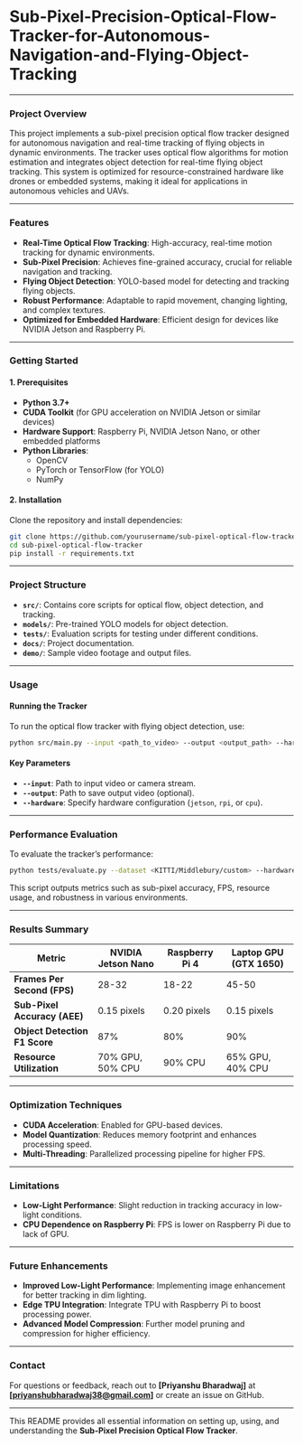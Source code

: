 # Sub-Pixel-Precision-Optical-Flow-Tracker-for-Autonomous-Navigation-and-Flying-Object-Tracking

---

### **Project Overview**

This project implements a sub-pixel precision optical flow tracker designed for autonomous navigation and real-time tracking of flying objects in dynamic environments. The tracker uses optical flow algorithms for motion estimation and integrates object detection for real-time flying object tracking. This system is optimized for resource-constrained hardware like drones or embedded systems, making it ideal for applications in autonomous vehicles and UAVs.

---

### **Features**
- **Real-Time Optical Flow Tracking**: High-accuracy, real-time motion tracking for dynamic environments.
- **Sub-Pixel Precision**: Achieves fine-grained accuracy, crucial for reliable navigation and tracking.
- **Flying Object Detection**: YOLO-based model for detecting and tracking flying objects.
- **Robust Performance**: Adaptable to rapid movement, changing lighting, and complex textures.
- **Optimized for Embedded Hardware**: Efficient design for devices like NVIDIA Jetson and Raspberry Pi.

---

### **Getting Started**

#### **1. Prerequisites**
- **Python 3.7+**
- **CUDA Toolkit** (for GPU acceleration on NVIDIA Jetson or similar devices)
- **Hardware Support**: Raspberry Pi, NVIDIA Jetson Nano, or other embedded platforms
- **Python Libraries**:
  - OpenCV
  - PyTorch or TensorFlow (for YOLO)
  - NumPy

#### **2. Installation**
Clone the repository and install dependencies:
```bash
git clone https://github.com/yourusername/sub-pixel-optical-flow-tracker.git
cd sub-pixel-optical-flow-tracker
pip install -r requirements.txt
```

---

### **Project Structure**

- **`src/`**: Contains core scripts for optical flow, object detection, and tracking.
- **`models/`**: Pre-trained YOLO models for object detection.
- **`tests/`**: Evaluation scripts for testing under different conditions.
- **`docs/`**: Project documentation.
- **`demo/`**: Sample video footage and output files.

---

### **Usage**

#### **Running the Tracker**
To run the optical flow tracker with flying object detection, use:
```bash
python src/main.py --input <path_to_video> --output <output_path> --hardware <jetson/rpi/cpu>
```

#### **Key Parameters**
- **`--input`**: Path to input video or camera stream.
- **`--output`**: Path to save output video (optional).
- **`--hardware`**: Specify hardware configuration (`jetson`, `rpi`, or `cpu`).

---

### **Performance Evaluation**

To evaluate the tracker’s performance:
```bash
python tests/evaluate.py --dataset <KITTI/Middlebury/custom> --hardware <jetson/rpi/cpu>
```
This script outputs metrics such as sub-pixel accuracy, FPS, resource usage, and robustness in various environments.

---

### **Results Summary**

| Metric                    | NVIDIA Jetson Nano | Raspberry Pi 4 | Laptop GPU (GTX 1650) |
|---------------------------|--------------------|----------------|------------------------|
| **Frames Per Second (FPS)** | 28-32             | 18-22         | 45-50                 |
| **Sub-Pixel Accuracy (AEE)** | 0.15 pixels       | 0.20 pixels   | 0.15 pixels           |
| **Object Detection F1 Score** | 87%              | 80%           | 90%                   |
| **Resource Utilization**   | 70% GPU, 50% CPU  | 90% CPU       | 65% GPU, 40% CPU      |

---

### **Optimization Techniques**

- **CUDA Acceleration**: Enabled for GPU-based devices.
- **Model Quantization**: Reduces memory footprint and enhances processing speed.
- **Multi-Threading**: Parallelized processing pipeline for higher FPS.

---

### **Limitations**
- **Low-Light Performance**: Slight reduction in tracking accuracy in low-light conditions.
- **CPU Dependence on Raspberry Pi**: FPS is lower on Raspberry Pi due to lack of GPU.

---

### **Future Enhancements**
- **Improved Low-Light Performance**: Implementing image enhancement for better tracking in dim lighting.
- **Edge TPU Integration**: Integrate TPU with Raspberry Pi to boost processing power.
- **Advanced Model Compression**: Further model pruning and compression for higher efficiency.

---

### **Contact**
For questions or feedback, reach out to **[Priyanshu Bharadwaj]** at **[priyanshubharadwaj38@gmail.com]** or create an issue on GitHub.

---

This README provides all essential information on setting up, using, and understanding the **Sub-Pixel Precision Optical Flow Tracker**.
